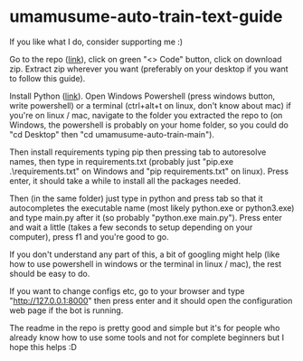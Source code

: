 # umamusume-auto-train-text-guide
If you like what I do, consider supporting me :)

<script type="text/javascript" src="https://cdnjs.buymeacoffee.com/1.0.0/button.prod.min.js" data-name="bmc-button" data-slug="CrazyIvanTR" data-color="#BD5FFF" data-emoji=""  data-font="Cookie" data-text="Haru Would Be Proud" data-outline-color="#000000" data-font-color="#ffffff" data-coffee-color="#FFDD00" ></script>

Go to the repo ([link](https://github.com/samsulpanjul/umamusume-auto-train/tree/main)), click on green "<> Code" button, click on download zip. Extract zip wherever you want (preferably on your desktop if you want to follow this guide). 

Install Python ([link](https://www.python.org/downloads/)). Open Windows Powershell (press windows button, write powershell) or a terminal (ctrl+alt+t on linux, don't know about mac) if you're on linux / mac, navigate to the folder you extracted the repo to (on Windows, the powershell is probably on your home folder, so you could do "cd Desktop" then "cd umamusume-auto-train-main"). 

Then install requirements typing pip then pressing tab to autoresolve names, then type in requirements.txt (probably just "pip.exe .\requirements.txt" on Windows and "pip requirements.txt" on linux). Press enter, it should take a while to install all the packages needed.

Then (in the same folder) just type in python and press tab so that it autocompletes the executable name (most likely python.exe or python3.exe) and type main.py after it (so probably "python.exe main.py"). Press enter and wait a little (takes a few seconds to setup depending on your computer), press f1 and you're good to go.

If you don't understand any part of this, a bit of googling might help (like how to use powershell in windows or the terminal in linux / mac), the rest should be easy to do.

If you want to change configs etc, go to your browser and type "http://127.0.0.1:8000" then press enter and it should open the configuration web page if the bot is running.

The readme in the repo is pretty good and simple but it's for people who already know how to use some tools and not for complete beginners but I hope this helps :D
